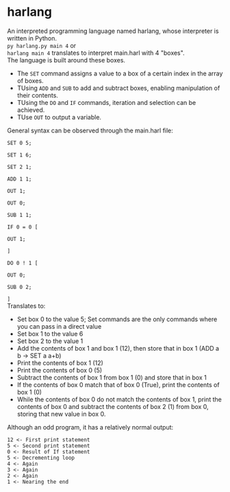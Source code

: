 # harlang
An interpreted programming language named harlang, whose interpreter is written in Python. <br>
<code>py harlang.py main 4</code> or <code> harlang main 4</code> translates to interpret main.harl with 4 "boxes".<br>
The language is built around these boxes. 
<ul>
<li>The <code>SET</code> command assigns a value to a box of a certain index in the array of boxes. </li>
<li>TUsing <code>ADD</code> and <code>SUB</code> to add and subtract boxes, enabling manipulation of their contents. </li>
<li>TUsing the <code>DO</code> and <code>IF</code> commands, iteration and selection can be achieved. </li>
<li>TUse <code>OUT</code> to output a variable. </li>
</ul>
General syntax can be observed through the main.harl file: <br>
<code>
SET 0 5;<br>
SET 1 6;<br>
SET 2 1;<br>
ADD 1 1;<br>
OUT 1;<br>
OUT 0;<br>
SUB 1 1;<br>
IF 0 = 0 [<br>
OUT 1;<br>
]<br>
DO 0 ! 1 [<br>
OUT 0;<br>
SUB 0 2;<br>
]</code><br>
Translates to:<br>
<ul>
  <li>Set box 0 to the value 5; Set commands are the only commands where you can pass in a direct value</li>
  <li>Set box 1 to the value 6</li>
  <li>Set box 2 to the value 1</li>
  <li>Add the contents of box 1 and box 1 (12), then store that in box 1 (ADD a b -> SET a a+b) </li>
  <li>Print the contents of box 1 (12) </li>
  <li>Print the contents of box 0 (5) </li>
  <li>Subtract the contents of box 1 from box 1 (0) and store that in box 1 </li>
  <li>If the contents of box 0 match that of box 0 (True), print the contents of box 1 (0) </li>
  <li>While the contents of box 0 do not match the contents of box 1, print the contents of box 0 and subtract the contents of box 2 (1) from box 0, storing that new value in box 0.</li>
</ul>
Although an odd program, it has a relatively normal output: <br>
<code>
12 <- First print statement
5 <- Second print statement
0 <- Result of If statement
5 <- Decrementing loop
4 <- Again
3 <- Again
2 <- Again
1 <- Nearing the end
</code>
